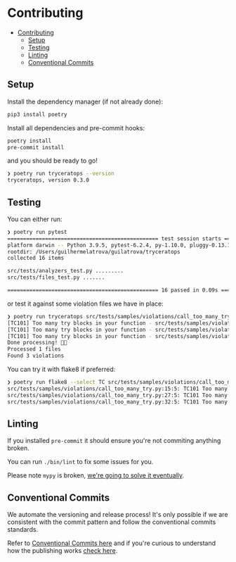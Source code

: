 # Contributing

- [Contributing](#contributing)
  - [Setup](#setup)
  - [Testing](#testing)
  - [Linting](#linting)
  - [Conventional Commits](#conventional-commits)

## Setup

Install the dependency manager (if not already done):

```sh
pip3 install poetry
```

Install all dependencies and pre-commit hooks:

```sh
poetry install
pre-commit install
```

and you should be ready to go!

```sh
❯ poetry run tryceratops --version
tryceratops, version 0.3.0
```

## Testing

You can either run:

```sh
❯ poetry run pytest
================================================ test session starts ================================================
platform darwin -- Python 3.9.5, pytest-6.2.4, py-1.10.0, pluggy-0.13.1
rootdir: /Users/guilhermelatrova/guilatrova/tryceratops
collected 16 items

src/tests/analyzers_test.py .........                                                                         [ 56%]
src/tests/files_test.py .......                                                                               [100%]

================================================ 16 passed in 0.09s =================================================
```

or test it against some violation files we have in place:

```sh
❯ poetry run tryceratops src/tests/samples/violations/call_too_many_try.py
[TC101] Too many try blocks in your function - src/tests/samples/violations/call_too_many_try.py:15:4
[TC101] Too many try blocks in your function - src/tests/samples/violations/call_too_many_try.py:27:4
[TC101] Too many try blocks in your function - src/tests/samples/violations/call_too_many_try.py:32:4
Done processing! 🦖✨
Processed 1 files
Found 3 violations
```

You can try it with flake8 if preferred:

```sh
❯ poetry run flake8 --select TC src/tests/samples/violations/call_too_many_try.py
src/tests/samples/violations/call_too_many_try.py:15:5: TC101 Too many try blocks in your function
src/tests/samples/violations/call_too_many_try.py:27:5: TC101 Too many try blocks in your function
src/tests/samples/violations/call_too_many_try.py:32:5: TC101 Too many try blocks in your function
```

## Linting

If you installed `pre-commit` it should ensure you're not commiting anything broken.

You can run `./bin/lint` to fix some issues for you.

Please note `mypy` is broken, [we're going to solve it eventually](https://github.com/guilatrova/tryceratops/issues/17).

## Conventional Commits

We automate the versioning and release process! It's only possible if we are consistent with the commit pattern and follow the conventional commits standards.

Refer to [Conventional Commits here](https://www.conventionalcommits.org/en/v1.0.0/) and if you're curious to understand how the publishing works [check here](https://python-semantic-release.readthedocs.io/en/latest/).
